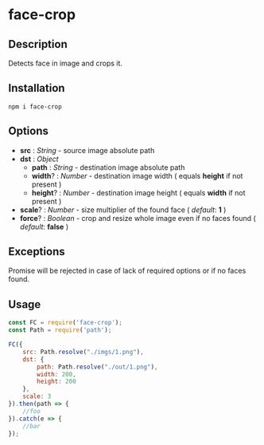 # face-crop
## Description
Detects face in image and crops it.

## Installation
`npm i face-crop`

## Options
- **src** : _String_ - source image absolute path
- **dst** : _Object_
  - **path** : _String_ - destination image absolute path
  - **width**? : _Number_ - destination image width ( equals **height** if not present )
  - **height**? : _Number_ - destination image height ( equals **width** if not present )
- **scale**? : _Number_ - size multiplier of the found face ( _default_: **1** )
- **force**? : _Boolean_ - crop and resize whole image even if no faces found ( _default_: **false** )

## Exceptions
Promise will be rejected in case of lack of required options or if no faces found.

## Usage

```javascript
const FC = require('face-crop');
const Path = require('path');

FC({
    src: Path.resolve("./imgs/1.png"),
    dst: {
        path: Path.resolve("./out/1.png"),
        width: 200,
        height: 200
    },
    scale: 3
}).then(path => {
    //foo
}).catch(e => {
    //bar
});
```
